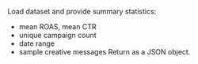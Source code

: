 Load dataset and provide summary statistics:
- mean ROAS, mean CTR
- unique campaign count
- date range
- sample creative messages
Return as a JSON object.